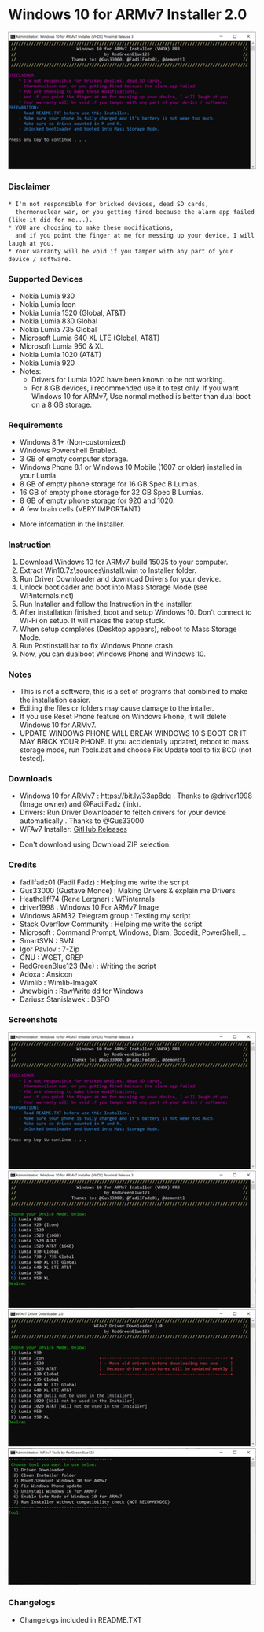 # Windows 10 for ARMv7 Installer 2.0
![alt text](https://github.com/RedGreenBlue09/Assets/raw/master/WFAv7-1.JPG "WFAv7")
### Disclaimer
    * I'm not responsible for bricked devices, dead SD cards,
      thermonuclear war, or you getting fired because the alarm app failed (like it did for me...).
    * YOU are choosing to make these modifications,
      and if you point the finger at me for messing up your device, I will laugh at you.
    * Your warranty will be void if you tamper with any part of your device / software.
### Supported Devices
  - Nokia Lumia 930
  - Nokia Lumia Icon
  - Nokia Lumia 1520 (Global, AT&T)
  - Nokia Lumia 830 Global
  - Nokia Lumia 735 Global
  - Microsoft Lumia 640 XL LTE (Global, AT&T)
  - Microsoft Lumia 950 & XL
  - Nokia Lumia 1020 (AT&T)
  - Nokia Lumia 920
  - Notes:
	* Drivers for Lumia 1020 have been known to be not working.
    * For 8 GB devices, i recommended use it to test only. If you want Windows 10 for ARMv7,
      Use normal method is better than dual boot on a 8 GB storage.
### Requirements
  - Windows 8.1+ (Non-customized)
  - Windows Powershell Enabled.
  - 3 GB of empty computer storage.
  - Windows Phone 8.1 or Windows 10 Mobile (1607 or older) installed in your Lumia.
  - 8 GB of empty phone storage for 16 GB Spec B Lumias.
  - 16 GB of empty phone storage for 32 GB Spec B Lumias.
  - 8 GB of empty phone storage for 920 and 1020.
  - A few brain cells (VERY IMPORTANT)
  * More information in the Installer.
### Instruction
  1. Download Windows 10 for ARMv7 build 15035 to your computer.
  2. Extract Win10.7z\sources\install.wim  to  Installer folder.
  3. Run Driver Downloader and download Drivers for your device.
  4. Unlock bootloader and boot into Mass Storage Mode (see WPinternals.net)
  5. Run Installer and follow the Instruction in the installer.
  6. After installation finished, boot and setup Windows 10.
     Don't connect to Wi-Fi on setup. It will makes the setup stuck.
  7. When setup completes (Desktop appears), reboot to Mass Storage Mode.
  8. Run PostInstall.bat to fix Windows Phone crash.
  9. Now, you can dualboot Windows Phone and Windows 10.
### Notes
  * This is not a software, this is a set of programs that combined to make the installation easier.
  * Editing the files or folders may cause damage to the intaller.
  * If you use Reset Phone feature on Windows Phone, it will delete Windows 10 for ARMv7.
  * UPDATE WINDOWS PHONE WILL BREAK WINDOWS 10'S BOOT OR IT MAY BRICK YOUR PHONE.
    If you accidentally updated, reboot to mass storage mode,
    run Tools.bat and choose Fix Update tool to fix BCD (not tested).
### Downloads
  - Windows 10 for ARMv7  : https://bit.ly/33ap8dq
    . Thanks to @driver1998 (Image owner) and @FadilFadz (link).
  - Drivers: Run Driver Downloader to feltch drivers for your device automatically
    . Thanks to @Gus33000
  - WFAv7 Installer: [GitHub Releases](https://github.com/RedGreenBlue09/WFAv7_Installer/releases)
  * Don't download using Download ZIP selection.
### Credits
  - fadilfadz01 (Fadil Fadz)     : Helping me write the script
  - Gus33000 (Gustave Monce)     : Making Drivers & explain me Drivers
  - Heathcliff74 (Rene Lergner)  : WPinternals
  - driver1998                   : Windows 10 For ARMv7 Image
  - Windows ARM32 Telegram group : Testing my script
  - Stack Overflow Community     : Helping me write the script
  - Microsoft                    : Command Prompt, Windows, Dism, Bcdedit, PowerShell, ...
  - SmartSVN                     : SVN
  - Igor Pavlov                  : 7-Zip
  - GNU                          : WGET, GREP
  - RedGreenBlue123 (Me)         : Writing the script
  - Adoxa                        : Ansicon
  - Wimlib                       : Wimlib-ImageX
  - Jnewbigin                    : RawWrite dd for Windows
  - Dariusz Stanislawek          : DSFO
### Screenshots
![alt text](https://github.com/RedGreenBlue09/Assets/raw/master/WFAv7-1.JPG "WFAv7-S1")
![alt text](https://github.com/RedGreenBlue09/Assets/raw/master/WFAv7-2.JPG "WFAv7-S2")
![alt text](https://github.com/RedGreenBlue09/Assets/raw/master/WFAv7-3.JPG "WFAv7-DD")
![alt text](https://github.com/RedGreenBlue09/Assets/raw/master/WFAv7-4.JPG "WFAv7-TL")
### Changelogs
  - Changelogs included in README.TXT

